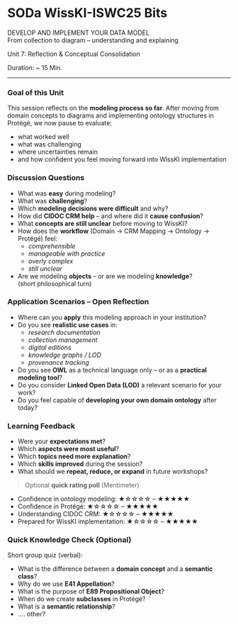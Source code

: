 <!--
*titel:
*author:in/urheber:in: 
orcid: 
email: SODa@sammlungen.io
*lizenz: cc by
lizenzlink: https://creativecommons.org/
*persistenter OER link: 
language: 
version:  v1
beschreibung: 
format: SODa WissKI How-to-Tutorial
modultitel: 
modul: Unit 1
einheitstitel: Welcome and warm-up 
eiheit: Einheit 1
lernziel: 

baustein:
zielgruppe: https://zenodo.org/records/15574575
gestaltungsprinzip: 
keywords: ???
erstellungsdatum: 

technische metadaten:
medientyp: text
dateiformat: .md
dauer: 
größe:
software: Web

icon: https://github.com/chastik/Beratung_Dateityp_Bild/refs/heads/main/resources/SODa-Logo_full.svg

link: https://raw.githubusercontent.com/chastik/WissKI/refs/heads/main/soda.css

-->

# SODa WissKI-ISWC25 Bits

DEVELOP AND IMPLEMENT YOUR DATA MODEL  
From collection to diagram – understanding and explaining  

Unit 7: Reflection & Conceptual Consolidation  

Duration: ~ 15 Min.

---

### Goal of this Unit
This session reflects on the **modeling process so far**. After moving from domain concepts to diagrams and implementing ontology structures in Protégé, we now pause to evaluate:

* what worked well
* what was challenging
* where uncertainties remain
* and how confident you feel moving forward into WissKI implementation

### Discussion Questions

* What was **easy** during modeling?
* What was **challenging**?
* Which **modeling decisions were difficult** and why?
* How did **CIDOC CRM help** – and where did it **cause confusion**?
* What **concepts are still unclear** before moving to WissKI?
* How does the **workflow** (Domain → CRM Mapping → Ontology → Protégé) feel:
  * *comprehensible*  
  * *manageable with practice*  
  * *overly complex*  
  * *still unclear*
* Are we modeling **objects** – or are we modeling **knowledge**?  
  (short philosophical turn)

### Application Scenarios – Open Reflection

* Where can you **apply** this modeling approach in your institution?
* Do you see **realistic use cases** in:
  * *research documentation*
  * *collection management*
  * *digital editions*
  * *knowledge graphs / LOD*
  * *provenance tracking*
* Do you see **OWL** as a technical language only – or as a **practical modeling tool**?
* Do you consider **Linked Open Data (LOD)** a relevant scenario for your work?
* Do you feel capable of **developing your own domain ontology** after today?

### Learning Feedback

* Were your **expectations met**?
* Which **aspects were most useful**?
* Which **topics need more explanation**?
* Which **skills improved** during the session?
* What should we **repeat, reduce, or expand** in future workshops?

> Optional **quick rating poll** (Mentimeter)
* Confidence in ontology modeling: ★☆☆☆☆ – ★★★★★  
* Confidence in Protégé: ★☆☆☆☆ – ★★★★★  
* Understanding CIDOC CRM: ★☆☆☆☆ – ★★★★★  
* Prepared for WissKI implementation: ★☆☆☆☆ – ★★★★★

### Quick Knowledge Check (Optional)

Short group quiz (verbal):
* What is the difference between a **domain concept** and a **semantic class**?
* Why do we use **E41 Appellation**?
* What is the purpose of **E89 Propositional Object**?
* When do we create **subclasses** in Protégé?
* What is a **semantic relationship**?
* .... other?

